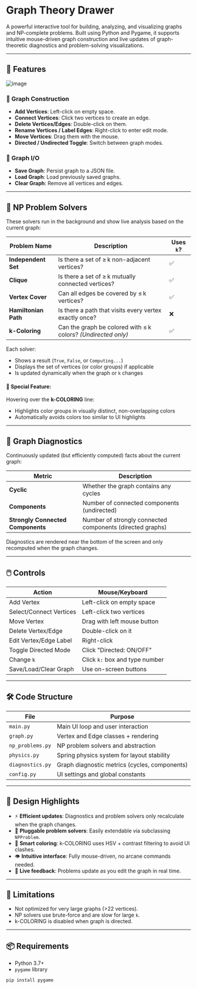 # Graph Theory Drawer

A powerful interactive tool for building, analyzing, and visualizing graphs and NP-complete problems. Built using Python and Pygame, it supports intuitive mouse-driven graph construction and live updates of graph-theoretic diagnostics and problem-solving visualizations.

---

## 🎯 Features
![image](https://github.com/user-attachments/assets/27e9c894-9eb3-408d-a8ab-4ab9f1609fe5)

### 🧱 Graph Construction
- **Add Vertices**: Left-click on empty space.
- **Connect Vertices**: Click two vertices to create an edge.
- **Delete Vertices/Edges**: Double-click on them.
- **Rename Vertices / Label Edges**: Right-click to enter edit mode.
- **Move Vertices**: Drag them with the mouse.
- **Directed / Undirected Toggle**: Switch between graph modes.

### 💾 Graph I/O
- **Save Graph**: Persist graph to a JSON file.
- **Load Graph**: Load previously saved graphs.
- **Clear Graph**: Remove all vertices and edges.

---

## 🧠 NP Problem Solvers

These solvers run in the background and show live analysis based on the current graph:

| Problem Name          | Description                                              | Uses `k`? |
|-----------------------|----------------------------------------------------------|-----------|
| **Independent Set**   | Is there a set of ≥ k non-adjacent vertices?             | ✅         |
| **Clique**            | Is there a set of ≥ k mutually connected vertices?       | ✅         |
| **Vertex Cover**      | Can all edges be covered by ≤ k vertices?                | ✅         |
| **Hamiltonian Path**  | Is there a path that visits every vertex exactly once?   | ❌         |
| **k-Coloring**        | Can the graph be colored with ≤ k colors? _(Undirected only)_ | ✅    |

Each solver:
- Shows a result (`True`, `False`, or `Computing...`)
- Displays the set of vertices (or color groups) if applicable
- Is updated dynamically when the graph or `k` changes

#### 🎨 Special Feature:
Hovering over the **k-COLORING** line:
- Highlights color groups in visually distinct, non-overlapping colors
- Automatically avoids colors too similar to UI highlights

---

## 🧪 Graph Diagnostics

Continuously updated (but efficiently computed) facts about the current graph:

| Metric                        | Description                                               |
|-------------------------------|-----------------------------------------------------------|
| **Cyclic**                    | Whether the graph contains any cycles                    |
| **Components**                | Number of connected components (undirected)              |
| **Strongly Connected Components** | Number of strongly connected components (directed graphs) |

Diagnostics are rendered near the bottom of the screen and only recomputed when the graph changes.

---

## 🖱️ Controls

| Action                     | Mouse/Keyboard                             |
|----------------------------|--------------------------------------------|
| Add Vertex                 | Left-click on empty space                  |
| Select/Connect Vertices   | Left-click two vertices                    |
| Move Vertex               | Drag with left mouse button                |
| Delete Vertex/Edge        | Double-click on it                         |
| Edit Vertex/Edge Label    | Right-click                                |
| Toggle Directed Mode      | Click "Directed: ON/OFF"                   |
| Change `k`                | Click `k:` box and type number             |
| Save/Load/Clear Graph     | Use on-screen buttons                      |

---

## 🛠️ Code Structure

| File            | Purpose                                      |
|-----------------|----------------------------------------------|
| `main.py`       | Main UI loop and user interaction            |
| `graph.py`      | Vertex and Edge classes + rendering          |
| `np_problems.py`| NP problem solvers and abstraction           |
| `physics.py`    | Spring physics system for layout stability   |
| `diagnostics.py`| Graph diagnostic metrics (cycles, components)|
| `config.py`     | UI settings and global constants             |

---

## 🧩 Design Highlights

- ⚡ **Efficient updates**: Diagnostics and problem solvers only recalculate when the graph changes.
- 🧠 **Pluggable problem solvers**: Easily extendable via subclassing `NPProblem`.
- 🎨 **Smart coloring**: k-COLORING uses HSV + contrast filtering to avoid UI clashes.
- 👁️ **Intuitive interface**: Fully mouse-driven, no arcane commands needed.
- 🧪 **Live feedback**: Problems update as you edit the graph in real time.

---

## 🚧 Limitations

- Not optimized for very large graphs (>22 vertices).
- NP solvers use brute-force and are slow for large `k`.
- k-COLORING is disabled when graph is directed.

---

## 📦 Requirements

- Python 3.7+
- `pygame` library

```bash
pip install pygame
